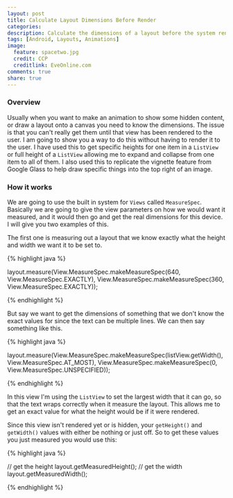 ```yaml
---
layout: post
title: Calculate Layout Dimensions Before Render
categories:
description: Calculate the dimensions of a layout before the system renders it to the user, or use it to get the height of a layout that isn't fully visible.
tags: [Android, Layouts, Animations]
image:
  feature: spacetwo.jpg
  credit: CCP
  creditlink: EveOnline.com
comments: true
share: true
---
```


### Overview

Usually when you want to make an animation to show some hidden content, or draw a layout onto a canvas you need to know the dimensions. The issue is that you can't really get them until that view has been rendered to the user. I am going to show you a way to do this without having to render it to the user. I have used this to get specific heights for one item in a `ListView` or full height of a `ListView` allowing me to expand and collapse from one item to all of them. I also used this to replicate the vignette feature from Google Glass to help draw specific things into the top right of an image.

### How it works

We are going to use the built in system for `Views` called `MeasureSpec`. Basically we are going to give the view parameters on how we would want it measured, and it would then go and get the real dimensions for this device. I will give you two examples of this.

The first one is measuring out a layout that we know exactly what the height and width we want it to be set to.

{% highlight java %}

layout.measure(View.MeasureSpec.makeMeasureSpec(640, View.MeasureSpec.EXACTLY),
View.MeasureSpec.makeMeasureSpec(360, View.MeasureSpec.EXACTLY));

{% endhighlight %}

But say we want to get the dimensions of something that we don't know the exact values for since the text can be multiple lines. We can then say something like this.

{% highlight java %}

layout.measure(View.MeasureSpec.makeMeasureSpec(listView.getWidth(), View.MeasureSpec.AT_MOST),
        View.MeasureSpec.makeMeasureSpec(0, View.MeasureSpec.UNSPECIFIED));

{% endhighlight %}

In this view I'm using the `ListView` to set the largest width that it can go, so that the text wraps correctly when it measure the layout. This allows me to get an exact value for what the height would be if it were rendered.

Since this view isn't rendered yet or is hidden, your `getHeight()` and `getWidth()` values with either be nothing or just off. So to get these values you just measured you would use this:

{% highlight java %}

// get the height
layout.getMeasuredHeight();
// get the width
layout.getMeasuredWidth();

{% endhighlight %}
